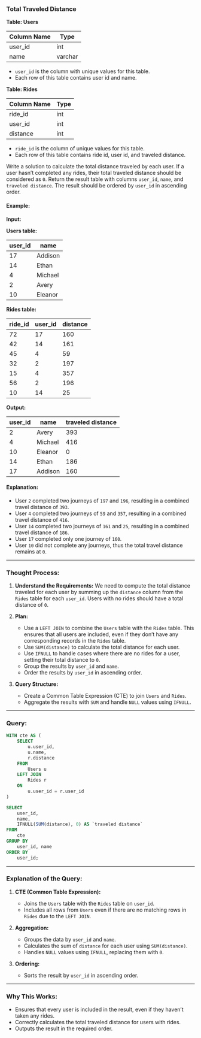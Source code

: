 ### Total Traveled Distance

**Table: Users**

| Column Name | Type    |
|-------------|---------|
| user_id     | int     |
| name        | varchar |

- `user_id` is the column with unique values for this table.
- Each row of this table contains user id and name.

**Table: Rides**

| Column Name  | Type |
|--------------|------|
| ride_id      | int  |
| user_id      | int  |
| distance     | int  |

- `ride_id` is the column of unique values for this table.
- Each row of this table contains ride id, user id, and traveled distance.

Write a solution to calculate the total distance traveled by each user. If a user hasn’t completed any rides, their total traveled distance should be considered as `0`. Return the result table with columns `user_id`, `name`, and `traveled distance`. The result should be ordered by `user_id` in ascending order.

#### Example:

**Input:**

**Users table:**

| user_id | name    |
|---------|---------|
| 17      | Addison |
| 14      | Ethan   |
| 4       | Michael |
| 2       | Avery   |
| 10      | Eleanor |

**Rides table:**

| ride_id | user_id | distance |
|---------|---------|----------|
| 72      | 17      | 160      |
| 42      | 14      | 161      |
| 45      | 4       | 59       |
| 32      | 2       | 197      |
| 15      | 4       | 357      |
| 56      | 2       | 196      |
| 10      | 14      | 25       |

**Output:**

| user_id | name    | traveled distance |
|---------|---------|-------------------|
| 2       | Avery   | 393               |
| 4       | Michael | 416               |
| 10      | Eleanor | 0                 |
| 14      | Ethan   | 186               |
| 17      | Addison | 160               |

#### Explanation:
- User `2` completed two journeys of `197` and `196`, resulting in a combined travel distance of `393`.
- User `4` completed two journeys of `59` and `357`, resulting in a combined travel distance of `416`.
- User `14` completed two journeys of `161` and `25`, resulting in a combined travel distance of `186`.
- User `17` completed only one journey of `160`.
- User `10` did not complete any journeys, thus the total travel distance remains at `0`.

---

### Thought Process:

1. **Understand the Requirements:** We need to compute the total distance traveled for each user by summing up the `distance` column from the `Rides` table for each `user_id`. Users with no rides should have a total distance of `0`.

2. **Plan:**
   - Use a `LEFT JOIN` to combine the `Users` table with the `Rides` table. This ensures that all users are included, even if they don’t have any corresponding records in the `Rides` table.
   - Use `SUM(distance)` to calculate the total distance for each user.
   - Use `IFNULL` to handle cases where there are no rides for a user, setting their total distance to `0`.
   - Group the results by `user_id` and `name`.
   - Order the results by `user_id` in ascending order.

3. **Query Structure:**
   - Create a Common Table Expression (CTE) to join `Users` and `Rides`.
   - Aggregate the results with `SUM` and handle `NULL` values using `IFNULL`.

---

### Query:

```sql
WITH cte AS (
    SELECT 
        u.user_id, 
        u.name,
        r.distance
    FROM 
        Users u
    LEFT JOIN 
        Rides r
    ON 
        u.user_id = r.user_id
)

SELECT 
    user_id,
    name,
    IFNULL(SUM(distance), 0) AS `traveled distance`
FROM 
    cte
GROUP BY 
    user_id, name
ORDER BY 
    user_id;
```

---

### Explanation of the Query:

1. **CTE (Common Table Expression):**
   - Joins the `Users` table with the `Rides` table on `user_id`.
   - Includes all rows from `Users` even if there are no matching rows in `Rides` due to the `LEFT JOIN`.

2. **Aggregation:**
   - Groups the data by `user_id` and `name`.
   - Calculates the sum of `distance` for each user using `SUM(distance)`.
   - Handles `NULL` values using `IFNULL`, replacing them with `0`.

3. **Ordering:**
   - Sorts the result by `user_id` in ascending order.

---

### Why This Works:
- Ensures that every user is included in the result, even if they haven’t taken any rides.
- Correctly calculates the total traveled distance for users with rides.
- Outputs the result in the required order.


